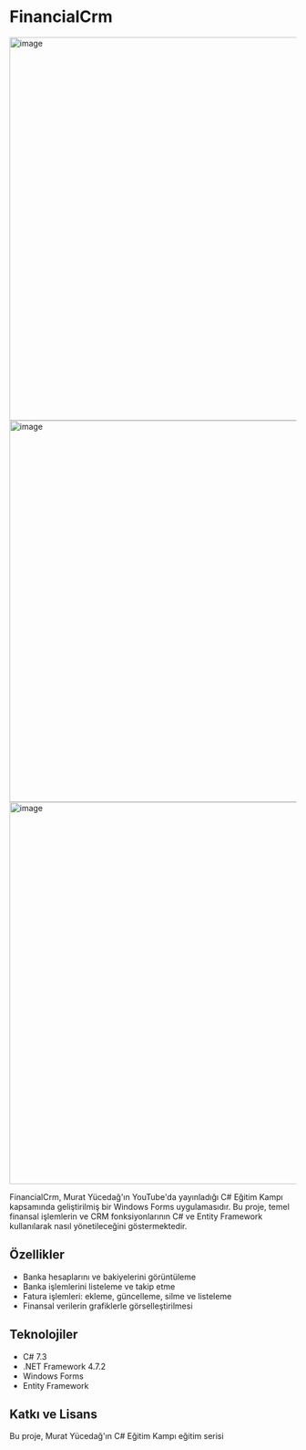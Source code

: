 # FinancialCrm

<img width="1113" height="672" alt="image" src="https://github.com/user-attachments/assets/1f78e3fc-422b-4f67-8015-b62aeb5ab372" />
<img width="1092" height="669" alt="image" src="https://github.com/user-attachments/assets/ad035274-c4cc-43cc-96e0-a7b9f0d68819" />
<img width="1090" height="670" alt="image" src="https://github.com/user-attachments/assets/c30d8d5d-b16f-411b-9f3b-535399b2af98" />


FinancialCrm, Murat Yücedağ'ın YouTube'da yayınladığı C# Eğitim Kampı kapsamında geliştirilmiş bir Windows Forms uygulamasıdır. Bu proje, temel finansal işlemlerin ve CRM fonksiyonlarının C# ve Entity Framework kullanılarak nasıl yönetileceğini göstermektedir.

## Özellikler

- Banka hesaplarını ve bakiyelerini görüntüleme
- Banka işlemlerini listeleme ve takip etme
- Fatura işlemleri: ekleme, güncelleme, silme ve listeleme
- Finansal verilerin grafiklerle görselleştirilmesi

## Teknolojiler

- C# 7.3
- .NET Framework 4.7.2
- Windows Forms
- Entity Framework

## Katkı ve Lisans

Bu proje, Murat Yücedağ'ın C# Eğitim Kampı eğitim serisi
